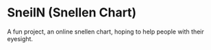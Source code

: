 # SneilN (Snellen Chart)

A fun project, an online snellen chart, hoping to help people with their eyesight.